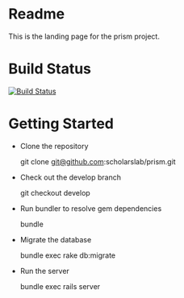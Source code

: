 # Readme

This is the landing page for the prism project.

# Build Status
[![Build Status](https://secure.travis-ci.org/scholarslab/prism.png?branch=master,production)](http://travis-ci.org/scholarslab/prism)


# Getting Started

* Clone the repository

    git clone git@github.com:scholarslab/prism.git

* Check out the develop branch

    git checkout develop

* Run bundler to resolve gem dependencies

    bundle

* Migrate the database

    bundle exec rake db:migrate

* Run the server

    bundle exec rails server
